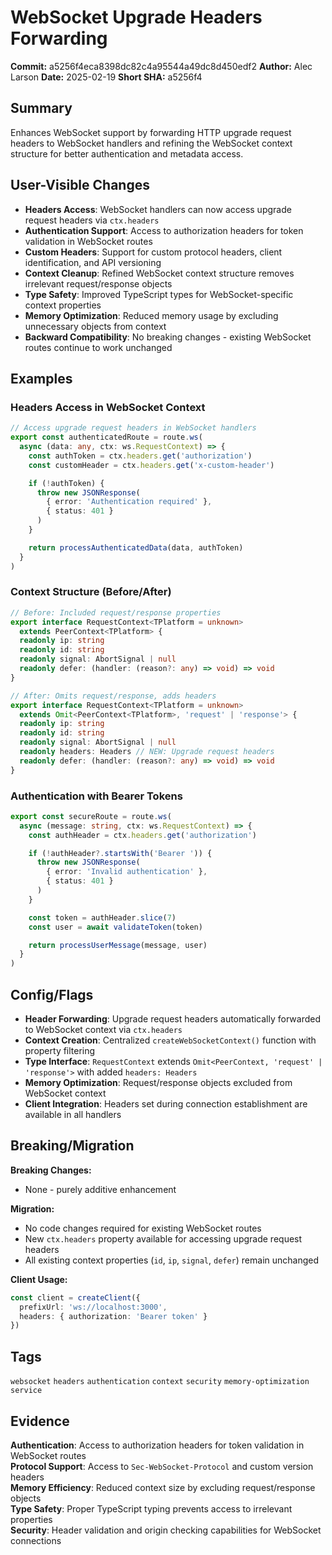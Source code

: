 # WebSocket Upgrade Headers Forwarding

**Commit:** a5256f4eca8398dc82c4a95544a49dc8d450edf2
**Author:** Alec Larson
**Date:** 2025-02-19
**Short SHA:** a5256f4

## Summary

Enhances WebSocket support by forwarding HTTP upgrade request headers to WebSocket handlers and refining the WebSocket context structure for better authentication and metadata access.

## User-Visible Changes

- **Headers Access**: WebSocket handlers can now access upgrade request headers via `ctx.headers`
- **Authentication Support**: Access to authorization headers for token validation in WebSocket routes
- **Custom Headers**: Support for custom protocol headers, client identification, and API versioning
- **Context Cleanup**: Refined WebSocket context structure removes irrelevant request/response objects
- **Type Safety**: Improved TypeScript types for WebSocket-specific context properties
- **Memory Optimization**: Reduced memory usage by excluding unnecessary objects from context
- **Backward Compatibility**: No breaking changes - existing WebSocket routes continue to work unchanged

## Examples

### Headers Access in WebSocket Context

```ts
// Access upgrade request headers in WebSocket handlers
export const authenticatedRoute = route.ws(
  async (data: any, ctx: ws.RequestContext) => {
    const authToken = ctx.headers.get('authorization')
    const customHeader = ctx.headers.get('x-custom-header')

    if (!authToken) {
      throw new JSONResponse(
        { error: 'Authentication required' },
        { status: 401 }
      )
    }

    return processAuthenticatedData(data, authToken)
  }
)
```

### Context Structure (Before/After)

```ts
// Before: Included request/response properties
export interface RequestContext<TPlatform = unknown>
  extends PeerContext<TPlatform> {
  readonly ip: string
  readonly id: string
  readonly signal: AbortSignal | null
  readonly defer: (handler: (reason?: any) => void) => void
}

// After: Omits request/response, adds headers
export interface RequestContext<TPlatform = unknown>
  extends Omit<PeerContext<TPlatform>, 'request' | 'response'> {
  readonly ip: string
  readonly id: string
  readonly signal: AbortSignal | null
  readonly headers: Headers // NEW: Upgrade request headers
  readonly defer: (handler: (reason?: any) => void) => void
}
```

### Authentication with Bearer Tokens

```ts
export const secureRoute = route.ws(
  async (message: string, ctx: ws.RequestContext) => {
    const authHeader = ctx.headers.get('authorization')

    if (!authHeader?.startsWith('Bearer ')) {
      throw new JSONResponse(
        { error: 'Invalid authentication' },
        { status: 401 }
      )
    }

    const token = authHeader.slice(7)
    const user = await validateToken(token)

    return processUserMessage(message, user)
  }
)
```

## Config/Flags

- **Header Forwarding**: Upgrade request headers automatically forwarded to WebSocket context via `ctx.headers`
- **Context Creation**: Centralized `createWebSocketContext()` function with property filtering
- **Type Interface**: `RequestContext` extends `Omit<PeerContext, 'request' | 'response'>` with added `headers: Headers`
- **Memory Optimization**: Request/response objects excluded from WebSocket context
- **Client Integration**: Headers set during connection establishment are available in all handlers

## Breaking/Migration

**Breaking Changes:**
- None - purely additive enhancement

**Migration:**
- No code changes required for existing WebSocket routes
- New `ctx.headers` property available for accessing upgrade request headers
- All existing context properties (`id`, `ip`, `signal`, `defer`) remain unchanged

**Client Usage:**
```ts
const client = createClient({
  prefixUrl: 'ws://localhost:3000',
  headers: { authorization: 'Bearer token' }
})
```

## Tags

`websocket` `headers` `authentication` `context` `security` `memory-optimization` `service`

## Evidence

**Authentication**: Access to authorization headers for token validation in WebSocket routes  
**Protocol Support**: Access to `Sec-WebSocket-Protocol` and custom version headers  
**Memory Efficiency**: Reduced context size by excluding request/response objects  
**Type Safety**: Proper TypeScript typing prevents access to irrelevant properties  
**Security**: Header validation and origin checking capabilities for WebSocket connections
